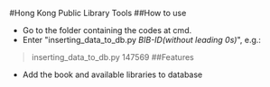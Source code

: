 #Hong Kong Public Library Tools
##How to use
- Go to the folder containing the codes at cmd.
- Enter "inserting_data_to_db.py *BIB-ID(without leading 0s)*", e.g.:  
> inserting_data_to_db.py 147569
##Features
- Add the book and available libraries to database





